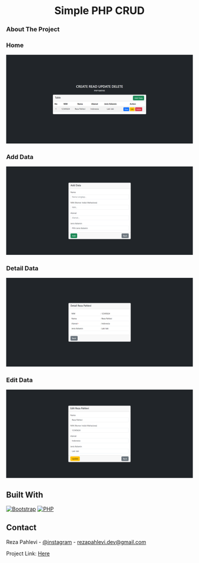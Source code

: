 <!-- PROJECT LOGO -->
<br />
<h1 align="center">Simple PHP CRUD</h1>
<!--<a href="https://github.com/github_username/repo_name"><strong>Explore the docs »</strong></a>
    <br />
    <br />
    <a href="https://github.com/github_username/repo_name">View Demo</a>
    ·
    <a href="https://github.com/github_username/repo_name/issues">Report Bug</a>
    ·
    <a href="https://github.com/github_username/repo_name/issues">Request Feature</a> -->
  </p>
</div>



<!-- ABOUT THE PROJECT -->
<h3>About The Project</h3>

### Home
![alt text](https://github.com/rezapahlevl/php-simple-crud/blob/main//images/Pic1.png?raw=true)

### Add Data
![alt text](https://github.com/rezapahlevl/php-simple-crud/blob/main//images/PicAdd.png?raw=true)

### Detail Data
![alt text](https://github.com/rezapahlevl/php-simple-crud/blob/main//images/PicView.png?raw=true)

### Edit Data
![alt text](https://github.com/rezapahlevl/php-simple-crud/blob/main//images/PicEdit.png?raw=true) 

## Built With

  [![Bootstrap][Bootstrap.com]][Bootstrap-url]
  [![PHP][PHP.net]][PHP-url]


<!-- CONTACT -->
## Contact

Reza Pahlevi - [@instagram](https://instagram.com/rezapahlevl) - rezapahlevi.dev@gmail.com

Project Link: [Here](https://github.com/rezapahlevl/php-simple-crud)

<!-- MARKDOWN LINKS & IMAGES -->
<!-- https://www.markdownguide.org/basic-syntax/#reference-style-links -->
[Bootstrap.com]: https://img.shields.io/badge/Bootstrap-563D7C?style=for-the-badge&logo=bootstrap&logoColor=white
[Bootstrap-url]: https://getbootstrap.com
[PHP.net]: https://img.shields.io/badge/php-0769AD?style=for-the-badge&logo=php&logoColor=white
[PHP-url]: https://php.net 
